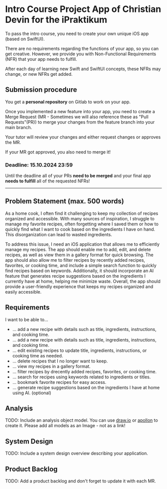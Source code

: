 # Intro Course Project App of Christian Devin for the iPraktikum

To pass the intro course, you need to create your own unique iOS app (based on SwiftUI).

There are no requirements regarding the functions of your app, so you can get creative.
However, we provide you with Non-Functional Requirements (NFR) that your app needs to fulfill.

After each day of learning new Swift and SwiftUI concepts, these NFRs may change, or new NFRs get added.

## Submission procedure

You get a **personal repository** on Gitlab to work on your app.

Once you implemented a new feature into your app, you need to create a Merge Request (MR - Sometimes we will also reference these as "Pull Requests"(PR)) to merge your changes from the feature branch into your main branch.

Your tutor will review your changes and either request changes or approves the MR.

If your MR got approved, you also need to merge it!

### Deadline: **15.10.2024 23:59**

Until the deadline all of your PRs **need to be merged** and your final app **needs to fulfill** all of the requested NFRs!

---

## Problem Statement (max. 500 words)

As a home cook, I often find it challenging to keep my collection of recipes organized and accessible. With many sources of inspiration, I struggle to manage my favorite recipes, often forgetting where I saved them or how to quickly find what I want to cook based on the ingredients I have on hand. This disorganization can lead to wasted ingredients.

To address this issue, I need an iOS application that allows me to efficiently manage my recipes. The app should enable me to add, edit, and delete recipes, as well as view them in a gallery format for quick browsing. The app should also allow me to filter recipes by recently added recipes, favorites, or cooking time, and include a simple search function to quickly find recipes based on keywords. Additionally, it should incorporate an AI feature that generates recipe suggestions based on the ingredients I currently have at home, helping me minimize waste. Overall, the app should provide a user-friendly experience that keeps my recipes organized and easily accessible.
## Requirements

I want to be able to…

- … add a new recipe with details such as title, ingredients, instructions, and cooking time.
- … add a new recipe with details such as title, ingredients, instructions, and cooking time.
- … edit existing recipes to update title, ingredients, instructions, or cooking time as needed.
- … delete recipes that I no longer want to keep.
- … view my recipes in a gallery format.
- … filter recipes by drecently added recipes, favorites, or cooking time.
- … search for recipes using keywords related to ingredients or titles.
- … bookmark favorite recipes for easy access.
- … generate recipe suggestions based on the ingredients I have at home using AI. (optional)

## Analysis

TODO: Include an analysis object model. You can use [draw.io](https://draw.io) or [apollon](https://apollon.ase.cit.tum.de) to create it. Please add all models as an Image - not as a link!

## System Design

TODO: Include a system design overview describing your application.

## Product Backlog

TODO: Add a product backlog and don't forget to update it with each MR.
